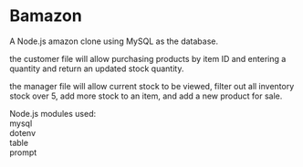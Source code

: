 # Bamazon

A Node.js amazon clone using MySQL as the database.

the customer file will allow purchasing products by item ID and entering a quantity and return an updated stock quantity.

the manager file will allow current stock to be viewed, filter out all inventory stock over 5, add more stock to an item, and add a new product for sale.

Node.js modules used:\
mysql\
dotenv\
table\
prompt
